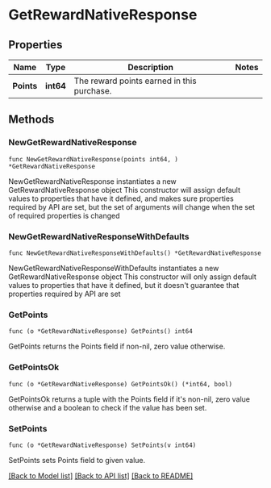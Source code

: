 # GetRewardNativeResponse

## Properties

Name | Type | Description | Notes
------------ | ------------- | ------------- | -------------
**Points** | **int64** | The reward points earned in this purchase. | 

## Methods

### NewGetRewardNativeResponse

`func NewGetRewardNativeResponse(points int64, ) *GetRewardNativeResponse`

NewGetRewardNativeResponse instantiates a new GetRewardNativeResponse object
This constructor will assign default values to properties that have it defined,
and makes sure properties required by API are set, but the set of arguments
will change when the set of required properties is changed

### NewGetRewardNativeResponseWithDefaults

`func NewGetRewardNativeResponseWithDefaults() *GetRewardNativeResponse`

NewGetRewardNativeResponseWithDefaults instantiates a new GetRewardNativeResponse object
This constructor will only assign default values to properties that have it defined,
but it doesn't guarantee that properties required by API are set

### GetPoints

`func (o *GetRewardNativeResponse) GetPoints() int64`

GetPoints returns the Points field if non-nil, zero value otherwise.

### GetPointsOk

`func (o *GetRewardNativeResponse) GetPointsOk() (*int64, bool)`

GetPointsOk returns a tuple with the Points field if it's non-nil, zero value otherwise
and a boolean to check if the value has been set.

### SetPoints

`func (o *GetRewardNativeResponse) SetPoints(v int64)`

SetPoints sets Points field to given value.



[[Back to Model list]](../README.md#documentation-for-models) [[Back to API list]](../README.md#documentation-for-api-endpoints) [[Back to README]](../README.md)


